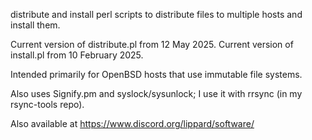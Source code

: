 distribute and install perl scripts to distribute files to multiple hosts and install them.

Current version of distribute.pl from 12 May 2025.
Current version of install.pl from 10 February 2025.

Intended primarily for OpenBSD hosts that use immutable file systems.

Also uses Signify.pm and syslock/sysunlock; I use it with rrsync (in my rsync-tools repo).

Also available at https://www.discord.org/lippard/software/
